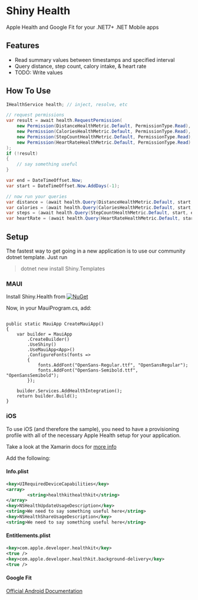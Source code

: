 ﻿# Shiny Health

Apple Health and Google Fit for your .NET7+ .NET Mobile apps

## Features
* Read summary values between timestamps and specified interval
* Query distance, step count, calory intake, & heart rate
* TODO: Write values

## How To Use

```csharp
IHealthService health; // inject, resolve, etc

// request permissions
var result = await health.RequestPermission(
    new Permission(DistanceHealthMetric.Default, PermissionType.Read),
    new Permission(CaloriesHealthMetric.Default, PermissionType.Read),
    new Permission(StepCountHealthMetric.Default, PermissionType.Read),
    new Permission(HeartRateHealthMetric.Default, PermissionType.Read)
);
if (!result)
{
    // say something useful
}

var end = DateTimeOffset.Now;
var start = DateTimeOffset.Now.AddDays(-1);

// now run your queries
var distance = (await health.Query(DistanceHealthMetric.Default, start, end, Interval.Days)).Sum(x => x.Value);
var calories = (await health.Query(CaloriesHealthMetric.Default, start, end, Interval.Days)).Sum(x => x.Value);
var steps = (await health.Query(StepCountHealthMetric.Default, start, end, Interval.Days)).Sum(x => x.Value);
var heartRate = (await health.Query(HeartRateHealthMetric.Default, start, end, Interval.Days)).Average(x => x.Value);
```

## Setup

The fastest way to get going in a new application is to use our community dotnet template.  Just run

> dotnet new install Shiny.Templates

### MAUI

Install Shiny.Health from [![NuGet](https://img.shields.io/nuget/v/Shiny.Health.svg?maxAge=2592000)](https://www.nuget.org/packages/Shiny.Health/)

Now, in your MauiProgram.cs, add:

```cshar

public static MauiApp CreateMauiApp()
{
    var builder = MauiApp
        .CreateBuilder()
        .UseShiny()
        .UseMauiApp<App>()
        .ConfigureFonts(fonts =>
        {
            fonts.AddFont("OpenSans-Regular.ttf", "OpenSansRegular");
            fonts.AddFont("OpenSans-Semibold.ttf", "OpenSansSemibold"); 
        });

    builder.Services.AddHealthIntegration();
    return builder.Build();
}
```

### iOS

To use iOS (and therefore the sample), you need to have a provisioning profile with all
of the necessary Apple Health setup for your application.

Take a look at the Xamarin docs for [more info](https://learn.microsoft.com/en-us/xamarin/ios/platform/healthkit)

Add the following:

#### Info.plist

```xml
<key>UIRequiredDeviceCapabilities</key>
<array>
        <string>healthkithealthkit</string>
</array>
<key>NSHealthUpdateUsageDescription</key>
<string>We need to say something useful here</string>
<key>NSHealthShareUsageDescription</key>
<string>We need to say something useful here</string>
```

#### Entitlements.plist
```xml
<key>com.apple.developer.healthkit</key>
<true />
<key>com.apple.developer.healthkit.background-delivery</key>
<true />
```

#### Google Fit

[Official Android Documentation](https://developer.android.com/guide/health-and-fitness/health-connect)
